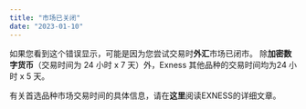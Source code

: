 ```yaml
---
title: "市场已关闭"
date: "2023-01-10"
---
```


如果您看到这个错误显示，可能是因为您尝试交易时**外汇**市场已闭市。 除**加密数字货币**（交易时间为 24 小时 x 7 天）外，Exness 其他品种的交易时间均为24 小时 x 5 天。

有关首选品种市场交易时间的具体信息，请在**这里**阅读EXNESS的详细文章。
